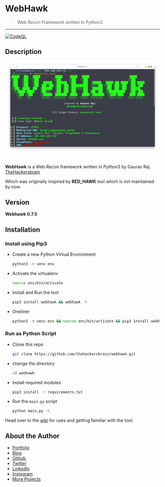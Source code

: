 # WebHawk

> Web Recon Framework written in Python3

---

[![CodeQL](https://github.com/thehackersbrain/webhawk/actions/workflows/codeql-analysis.yml/badge.svg)](https://github.com/thehackersbrain/webhawk/actions/workflows/codeql-analysis.yml)

## Description

![WebHawk Banner Image](https://raw.githubusercontent.com/thehackersbrain/webhawk/main/screenshots/webhawk.png?token=AIY2SQM2ACU5ZBBWXDLXCGDBMIGRG)

<br/>**WebHawk** is a Web Recon framework written in Python3 by Gaurav Raj [TheHackersbrain](https://gauravraj.tech)

Which was originally inspired by **RED_HAWK** tool which is not maintained by now.

## Version

**Webhawk 0.7.5**

## Installation

### Install using Pip3

- Create a new Python Virtual Environment
  ```bash
  python3 -m venv env
  ```
- Activate the virtualenv

  ```bash
  source env/bin/activate
  ```

- Install and Run the tool

  ```bash
  pip3 install webhawk && webhawk -h
  ```

- Oneliner
  ```bash
  python3 -m venv env && source env/bin/activate && pip3 install webhawk && webhawk -h
  ```

### Run as Python Script

- Clone this repo

  ```bash
  git clone https://github.com/thehackersbrain/webhawk.git
  ```

- change the directory

  ```bash
  cd webhawk
  ```

- Install required modules

  ```bash
  pip3 install -r requirements.txt
  ```

- Run the `main.py` script
  ```bash
  python main.py -h
  ```

Head over to the [wiki](https://github.com/thehackersbrain/webhawk/wiki) for uses and getting familiar with the tool.

## About the Author

- [Portfolio](https://gauravraj.tech/)
- [Blog](https://blog.gauravraj.tech/)
- [Github](https://github.com/thehackersbrain)
- [Twitter](https://twitter.com/thehackersbrain/)
- [LinkedIn](https://linkedin.com/in/thehackersbrain/)
- [Instagram](https://www.instagram.com/thehackersbrain/)
- [More Projects](https://github.com/thehackersbrain?tab=repositories)
